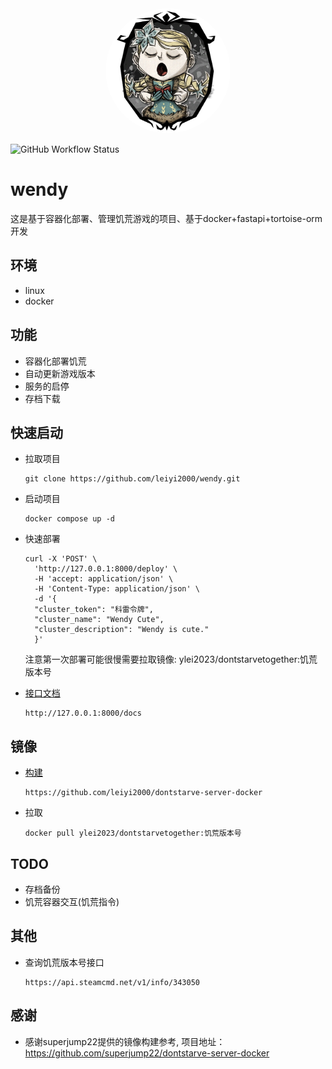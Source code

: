 <div align="center">
<img src="https://raw.githubusercontent.com/leiyi2000/wendy/main/docs/resources/logo.webp" style="width:200px; height:200px; border-radius:50%;"/>
</div>

![GitHub Workflow Status](https://img.shields.io/github/actions/workflow/status/leiyi2000/wendy/main.yml)

# wendy
这是基于容器化部署、管理饥荒游戏的项目、基于docker+fastapi+tortoise-orm开发

## 环境
- linux
- docker

## 功能
- 容器化部署饥荒
- 自动更新游戏版本
- 服务的启停
- 存档下载


## 快速启动
- 拉取项目

      git clone https://github.com/leiyi2000/wendy.git
- 启动项目

      docker compose up -d

- 快速部署

      curl -X 'POST' \
        'http://127.0.0.1:8000/deploy' \
        -H 'accept: application/json' \
        -H 'Content-Type: application/json' \
        -d '{
        "cluster_token": "科雷令牌",
        "cluster_name": "Wendy Cute",
        "cluster_description": "Wendy is cute."
        }'
    
    注意第一次部署可能很慢需要拉取镜像: ylei2023/dontstarvetogether:饥荒版本号

- [接口文档](http://127.0.0.1:8000/docs)
      
      http://127.0.0.1:8000/docs

## 镜像
- [构建](https://github.com/leiyi2000/dontstarve-server-docker)
  
      https://github.com/leiyi2000/dontstarve-server-docker
- 拉取

      docker pull ylei2023/dontstarvetogether:饥荒版本号

## TODO
- 存档备份
- 饥荒容器交互(饥荒指令)

## 其他
- 查询饥荒版本号接口

      https://api.steamcmd.net/v1/info/343050


## 感谢
- 感谢superjump22提供的镜像构建参考, 项目地址：https://github.com/superjump22/dontstarve-server-docker

